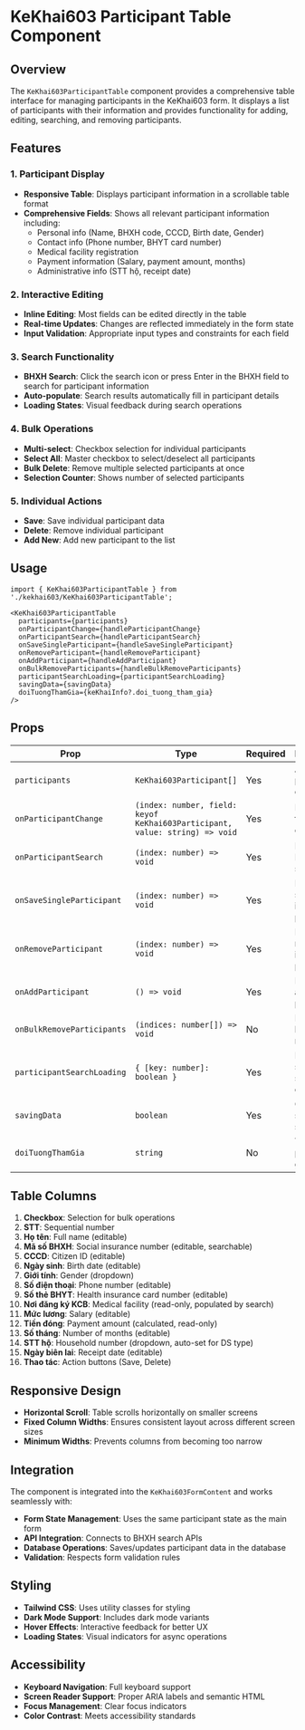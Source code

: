 # KeKhai603 Participant Table Component

## Overview

The `KeKhai603ParticipantTable` component provides a comprehensive table interface for managing participants in the KeKhai603 form. It displays a list of participants with their information and provides functionality for adding, editing, searching, and removing participants.

## Features

### 1. Participant Display
- **Responsive Table**: Displays participant information in a scrollable table format
- **Comprehensive Fields**: Shows all relevant participant information including:
  - Personal info (Name, BHXH code, CCCD, Birth date, Gender)
  - Contact info (Phone number, BHYT card number)
  - Medical facility registration
  - Payment information (Salary, payment amount, months)
  - Administrative info (STT hộ, receipt date)

### 2. Interactive Editing
- **Inline Editing**: Most fields can be edited directly in the table
- **Real-time Updates**: Changes are reflected immediately in the form state
- **Input Validation**: Appropriate input types and constraints for each field

### 3. Search Functionality
- **BHXH Search**: Click the search icon or press Enter in the BHXH field to search for participant information
- **Auto-populate**: Search results automatically fill in participant details
- **Loading States**: Visual feedback during search operations

### 4. Bulk Operations
- **Multi-select**: Checkbox selection for individual participants
- **Select All**: Master checkbox to select/deselect all participants
- **Bulk Delete**: Remove multiple selected participants at once
- **Selection Counter**: Shows number of selected participants

### 5. Individual Actions
- **Save**: Save individual participant data
- **Delete**: Remove individual participant
- **Add New**: Add new participant to the list

## Usage

```tsx
import { KeKhai603ParticipantTable } from './kekhai603/KeKhai603ParticipantTable';

<KeKhai603ParticipantTable
  participants={participants}
  onParticipantChange={handleParticipantChange}
  onParticipantSearch={handleParticipantSearch}
  onSaveSingleParticipant={handleSaveSingleParticipant}
  onRemoveParticipant={handleRemoveParticipant}
  onAddParticipant={handleAddParticipant}
  onBulkRemoveParticipants={handleBulkRemoveParticipants}
  participantSearchLoading={participantSearchLoading}
  savingData={savingData}
  doiTuongThamGia={keKhaiInfo?.doi_tuong_tham_gia}
/>
```

## Props

| Prop | Type | Required | Description |
|------|------|----------|-------------|
| `participants` | `KeKhai603Participant[]` | Yes | Array of participant data |
| `onParticipantChange` | `(index: number, field: keyof KeKhai603Participant, value: string) => void` | Yes | Handler for field changes |
| `onParticipantSearch` | `(index: number) => void` | Yes | Handler for BHXH search |
| `onSaveSingleParticipant` | `(index: number) => void` | Yes | Handler for saving individual participant |
| `onRemoveParticipant` | `(index: number) => void` | Yes | Handler for removing individual participant |
| `onAddParticipant` | `() => void` | Yes | Handler for adding new participant |
| `onBulkRemoveParticipants` | `(indices: number[]) => void` | No | Handler for bulk removal |
| `participantSearchLoading` | `{ [key: number]: boolean }` | Yes | Loading states for search operations |
| `savingData` | `boolean` | Yes | Global saving state |
| `doiTuongThamGia` | `string` | No | Type of participant group |

## Table Columns

1. **Checkbox**: Selection for bulk operations
2. **STT**: Sequential number
3. **Họ tên**: Full name (editable)
4. **Mã số BHXH**: Social insurance number (editable, searchable)
5. **CCCD**: Citizen ID (editable)
6. **Ngày sinh**: Birth date (editable)
7. **Giới tính**: Gender (dropdown)
8. **Số điện thoại**: Phone number (editable)
9. **Số thẻ BHYT**: Health insurance card number (editable)
10. **Nơi đăng ký KCB**: Medical facility (read-only, populated by search)
11. **Mức lương**: Salary (editable)
12. **Tiền đóng**: Payment amount (calculated, read-only)
13. **Số tháng**: Number of months (editable)
14. **STT hộ**: Household number (dropdown, auto-set for DS type)
15. **Ngày biên lai**: Receipt date (editable)
16. **Thao tác**: Action buttons (Save, Delete)

## Responsive Design

- **Horizontal Scroll**: Table scrolls horizontally on smaller screens
- **Fixed Column Widths**: Ensures consistent layout across different screen sizes
- **Minimum Widths**: Prevents columns from becoming too narrow

## Integration

The component is integrated into the `KeKhai603FormContent` and works seamlessly with:
- **Form State Management**: Uses the same participant state as the main form
- **API Integration**: Connects to BHXH search APIs
- **Database Operations**: Saves/updates participant data in the database
- **Validation**: Respects form validation rules

## Styling

- **Tailwind CSS**: Uses utility classes for styling
- **Dark Mode Support**: Includes dark mode variants
- **Hover Effects**: Interactive feedback for better UX
- **Loading States**: Visual indicators for async operations

## Accessibility

- **Keyboard Navigation**: Full keyboard support
- **Screen Reader Support**: Proper ARIA labels and semantic HTML
- **Focus Management**: Clear focus indicators
- **Color Contrast**: Meets accessibility standards
